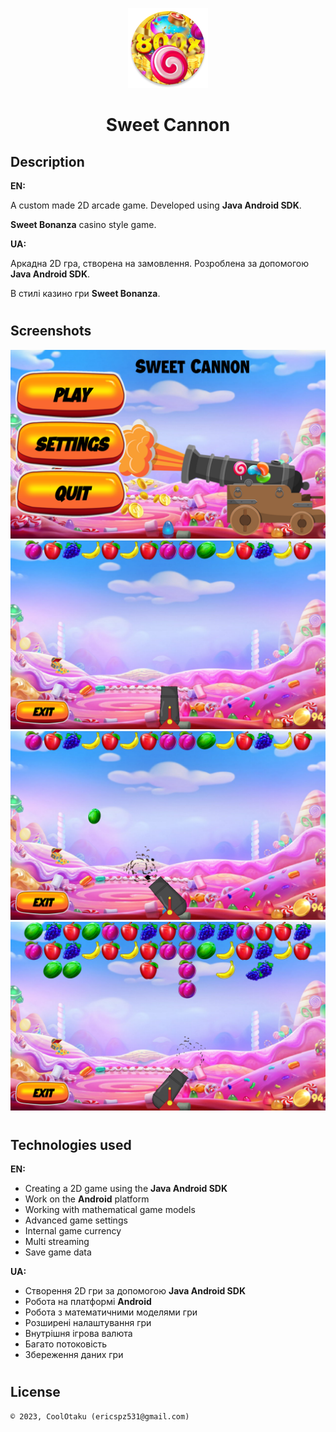 <p align="center"><img height="128" src="app/src/main/res/mipmap-xxxhdpi/ic_launcher_round.png"/></p>
<h1 align="center">Sweet Cannon</h1>

## Description
<b>EN:</b>

A custom made 2D arcade game. Developed using **Java Android SDK**.

**Sweet Bonanza** casino style game.

<b>UA:</b>

Аркадна 2D гра, створена на замовлення. Розроблена за допомогою **Java Android SDK**.

В стилі казино гри **Sweet Bonanza**.

#
## Screenshots
<p align="center">
  <img src="screenshots/1.png" height="height="20%"/>
  <img src="screenshots/2.png" height="height="20%"/>
  <img src="screenshots/3.png" height="height="20%"/>
  <img src="screenshots/4.png" height="height="20%"/>
</p>

#
## Technologies used
<b>EN:</b>
- Creating a 2D game using the **Java Android SDK**
- Work on the **Android** platform
- Working with mathematical game models
- Advanced game settings
- Internal game currency
- Multi streaming
- Save game data

<b>UA:</b>
- Створення 2D гри за допомогою **Java Android SDK**
- Робота на платформі **Android**
- Робота з математичними моделями гри
- Розширені налаштування гри
- Внутрішня ігрова валюта
- Багато потоковість
- Збереження даних гри

#
## License
```
© 2023, CoolOtaku (ericspz531@gmail.com)
```
